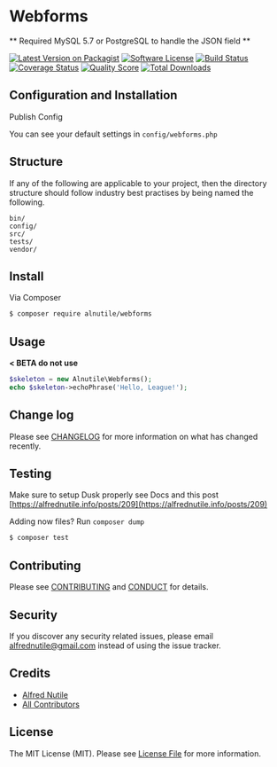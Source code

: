 # Webforms

** Required MySQL 5.7 or PostgreSQL to handle the JSON field **

[![Latest Version on Packagist][ico-version]][link-packagist]
[![Software License][ico-license]](LICENSE.md)
[![Build Status][ico-travis]][link-travis]
[![Coverage Status][ico-scrutinizer]][link-scrutinizer]
[![Quality Score][ico-code-quality]][link-code-quality]
[![Total Downloads][ico-downloads]][link-downloads]



## Configuration and Installation

Publish Config


You can see your default settings in `config/webforms.php`

## Structure

If any of the following are applicable to your project, then the directory structure should follow industry best practises by being named the following.

```
bin/
config/
src/
tests/
vendor/
```


## Install

Via Composer

``` bash
$ composer require alnutile/webforms
```

## Usage

**< BETA do not use**

``` php
$skeleton = new Alnutile\Webforms();
echo $skeleton->echoPhrase('Hello, League!');
```

## Change log

Please see [CHANGELOG](CHANGELOG.md) for more information on what has changed recently.

## Testing

Make sure to setup Dusk properly see Docs and this post [https://alfrednutile.info/posts/209](https://alfrednutile.info/posts/209)

Adding now files? Run `composer dump`

``` bash
$ composer test
```

## Contributing

Please see [CONTRIBUTING](CONTRIBUTING.md) and [CONDUCT](CONDUCT.md) for details.

## Security

If you discover any security related issues, please email alfrednutile@gmail.com instead of using the issue tracker.

## Credits

- [Alfred Nutile][link-author]
- [All Contributors][link-contributors]

## License

The MIT License (MIT). Please see [License File](LICENSE.md) for more information.

[ico-version]: https://img.shields.io/packagist/v/alnutile/webforms.svg?style=flat-square
[ico-license]: https://img.shields.io/badge/license-MIT-brightgreen.svg?style=flat-square
[ico-travis]: https://img.shields.io/travis/alnutile/webforms/master.svg?style=flat-square
[ico-scrutinizer]: https://img.shields.io/scrutinizer/coverage/g/alnutile/webforms.svg?style=flat-square
[ico-code-quality]: https://img.shields.io/scrutinizer/g/alnutile/webforms.svg?style=flat-square
[ico-downloads]: https://img.shields.io/packagist/dt/alnutile/webforms.svg?style=flat-square

[link-packagist]: https://packagist.org/packages/alnutile/webforms
[link-travis]: https://travis-ci.org/alnutile/webforms
[link-scrutinizer]: https://scrutinizer-ci.com/g/alnutile/webforms/code-structure
[link-code-quality]: https://scrutinizer-ci.com/g/alnutile/webforms
[link-downloads]: https://packagist.org/packages/alnutile/webforms
[link-author]: https://github.com/alnutile
[link-contributors]: ../../contributors
